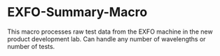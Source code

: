 # EXFO-Summary-Macro
This macro processes raw test data from the EXFO machine in the new product development lab. Can handle any number of wavelengths or number of tests.
